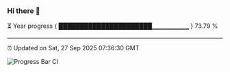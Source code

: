 ### Hi there 👋

⏳ Year progress { ██████████████████████▁▁▁▁▁▁▁▁ } 73.79 %

---

⏰ Updated on Sat, 27 Sep 2025 07:36:30 GMT

![Progress Bar CI](https://github.com/IshwaranRudhara/GIT-ACTION/workflows/Progress%20Bar%20CI/badge.svg)
